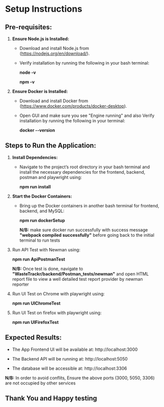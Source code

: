 # Setup Instructions

## Pre-requisites:

1. **Ensure Node.js is Installed:**
   - Download and install Node.js from (https://nodejs.org/en/download/).
   - Verify installation by running the following in your bash terminal:
   
     **node -v**
     
     **npm -v**

2. **Ensure Docker is Installed:**
   - Download and install Docker from (https://www.docker.com/products/docker-desktop).
   - Open GUI and make sure you see "Engine running" and also Verify installation by running the following in your terminal:
   
     **docker --version**
 

## Steps to Run the Application:

1. **Install Dependencies:**
   - Navigate to the project’s root directory in your bash terminal and install the necessary dependencies for the frontend, backend, postman and playwright using:
   
     **npm run install**

2. **Start the Docker Containers:**
   - Bring up the Docker containers in another bash terminal for frontend, backend, and MySQL:
   
     **npm run dockerSetup**
     
     **N/B:** make sure docker run successfully with success message **"webpack compiled successfully"** before going back to the initial terminal to run tests
     
3. Run API Test with Newman using:

      **npm run ApiPostmanTest** 
      
    **N/B:** Once test is done, navigate to **"WasteTrackr/backend/Postman_tests/newman"** and open HTML report file to view a well detailed test report provider by newman reporter

4. Run UI Test on Chrome with playwright using:
 
    **npm run UIChromeTest** 

5. Run UI Test on firefox with playwright using:

    **npm run UIFirefoxTest**


## Expected Results:

- The App Frontend UI will be available at:
    http://localhost:3000
    
- The Backend API will be running at:
    http://localhost:5050
    
- The database will be accessible at:
    http://localhost:3306

**N/B:** In order to avoid conflits, Ensure the above ports (3000, 5050, 3306) are not occupied by other services

## Thank You and Happy testing
